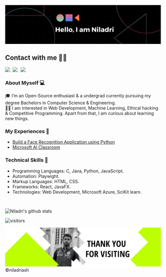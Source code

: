 <img src="./assets/banner.png">

## Contact with me 📱📞
<a herf = "https://www.linkedin.com/in/niladri-ash/">
<img align="left" width="24px" src="https://cdn.jsdelivr.net/npm/simple-icons@v3/icons/linkedin.svg"/>
</a>
<a herf = https://twitter.com/NiladriAsh>
<img align="left" width="26px" src="https://cdn.jsdelivr.net/npm/simple-icons@v3/icons/twitter.svg"/>
</a>
<a href="niladriash2001@gmail.com">
  <img align="left" width="26px" src="https://cdn.jsdelivr.net/npm/simple-icons@v3/icons/gmail.svg" />
</a>
</br>

### About Myself 💻
🎓 I’m an Open-Source enthusiast & a undergrad currently pursuing my degree Bachelors in Computer Science & Engineering. </br>
👨‍💻  I am interested in Web Development, Machine Learning, Ethical hacking & Competitive Programming. Apart from that, I am curious about learning new things. </br>

### My Experiences 🙌
- [Build a Face Recognition Application using Python](https://www.guvi.in/verify-certificate?id=82eY188r3Kj98U619x)
- [Microsoft AI Classroom](blank)
### Technical Skills 📖
- Programming Languages: C, Java, Python, JavaScript.
- Automation: Playwight.
- Markup Languages: HTML, CSS.
- Frameworks: React, JavaFX.
- Technologies: Web Development, Microsoft Azure, SciKit learn.
</br>

![Niladri's github stats](https://github-readme-stats.vercel.app/api?username=niladriash&show_icons=true&hide_border=true&theme=radical)
</br>

![visitors](https://visitor-badge.laobi.icu/badge?page_id=niladriash.niladriash)
</br>

<img src="./assets/footer.png">
©niladriash
